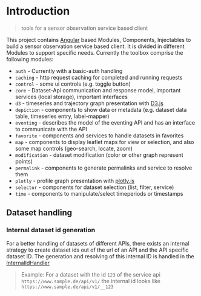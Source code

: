 # Introduction

> tools for a sensor observation service based client

This project contains [Angular](https://angular.io/) based Modules, Components, Injectables to build a sensor observation service based client. It is divided in different Modules to support specific needs. Currently the toolbox comprise the following modules:

- `auth` - Currently with a basic-auth handling
- `caching` - http request caching for completed and running requests
- `control` - some ui controls (e.g. toggle button)
- `core` - Dataset-Api communication and response model, important services (local storage), important interfaces
- `d3` - timeseries and trajectory graph presentation with [D3.js](https://d3js.org/)
- `depiction` - components to show data or metadata (e.g. dataset data table, timeseries entry, label-mapper)
- `eventing` - describes the model of the eventing API and has an interface to communicate with the API
- `favorite` - components and services to handle datasets in favorites
- `map` - components to display leaflet maps for view or selection, and also some map controls (geo-search, locate, zoom)
- `modification` - dataset modification (color or other graph represent points)
- `permalink` - components to generate permalinks and service to resolve them
- `plotly` - profile graph presentation with [plotly.js](https://plot.ly/plotly-js-scientific-d3-charting-library/)
- `selector` - components for dataset selection (list, filter, service)
- `time` - components to manipulate/select timeperiods or timestamps

## Dataset handling

### Internal dataset id generation

For a better handling of datasets of different APIs, there exists an internal strategy to create dataset ids out of the url of an API and the API specific dataset ID.
The generation and resolving of this internal ID is handled in the [InternalIdHandler](../injectables/InternalIdHandler.html)

> Example: For a dataset with the id `123` of the service api `https://www.sample.de/api/v1/` the internal id looks like `https://www.sample.de/api/v1/__123`
